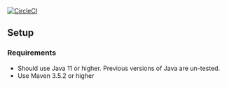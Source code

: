 [![CircleCI](https://circleci.com/gh/khayalkazimli/springframeworkguru/tree/master.svg?style=svg)](https://circleci.com/gh/khayalkazimli/springframeworkguru/tree/master)

## Setup
### Requirements
* Should use Java 11 or higher. Previous versions of Java are un-tested.
* Use Maven 3.5.2 or higher
